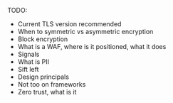 
TODO:

- Current TLS version recommended
- When to symmetric vs asymmetric encryption
- Block encryption
- What is a WAF, where is it positioned, what it does
- Signals 
- What is PII
- Sift left
- Design principals
- Not too on frameworks
- Zero trust, what is it

